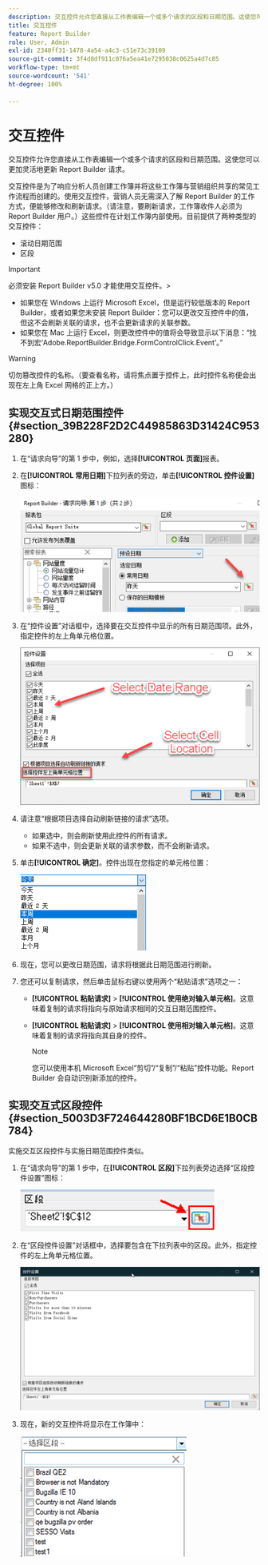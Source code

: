 ```yaml
---
description: 交互控件允许您直接从工作表编辑一个或多个请求的区段和日期范围。这使您可以更加灵活地更新 Report Builder 请求。
title: 交互控件
feature: Report Builder
role: User, Admin
exl-id: 2340ff31-1478-4a54-a4c3-c51e73c39109
source-git-commit: 3f4d8df911c076a5ea41e7295038c0625a4d7c85
workflow-type: tm+mt
source-wordcount: '541'
ht-degree: 100%

---
```


# 交互控件

交互控件允许您直接从工作表编辑一个或多个请求的区段和日期范围。这使您可以更加灵活地更新 Report Builder 请求。

交互控件是为了响应分析人员创建工作簿并将这些工作簿与营销组织共享的常见工作流程而创建的。使用交互控件，营销人员无需深入了解 Report Builder 的工作方式，便能够修改和刷新请求。（请注意，要刷新请求，工作簿收件人必须为 Report Builder 用户。）这些控件在计划工作簿内部使用。目前提供了两种类型的交互控件：

* 滚动日期范围
* 区段

>[!IMPORTANT]
>
>必须安装 Report Builder v5.0 才能使用交互控件。>
>* 如果您在 Windows 上运行 Microsoft Excel，但是运行较低版本的 Report Builder，或者如果您未安装 Report Builder：您可以更改交互控件中的值，但这不会刷新关联的请求，也不会更新请求的关联参数。
>* 如果您在 Mac 上运行 Excel，则更改控件中的值将会导致显示以下消息：“找不到宏‘Adobe.ReportBuilder.Bridge.FormControlClick.Event’。”
>


>[!WARNING]
>
>切勿篡改控件的名称。（要查看名称，请将焦点置于控件上，此时控件名称便会出现在左上角 Excel 网格的正上方。）

## 实现交互式日期范围控件 {#section_39B228F2D2C44985863D31424C953280}

1. 在“请求向导”的第 1 步中，例如，选择&#x200B;**[!UICONTROL 页面]**&#x200B;报表。
1. 在&#x200B;**[!UICONTROL 常用日期]**&#x200B;下拉列表的旁边，单击&#x200B;**[!UICONTROL 控件设置]**&#x200B;图标：

   ![](assets/date_range_control.png)

1. 在“控件设置”对话框中，选择要在交互控件中显示的所有日期范围项。此外，指定控件的左上角单元格位置。

   ![](assets/control_settings.png)

1. 请注意“根据项目选择自动刷新链接的请求”选项。

   * 如果选中，则会刷新使用此控件的所有请求。
   * 如果不选中，则会更新关联的请求参数，而不会刷新请求。

1. 单击&#x200B;**[!UICONTROL 确定]**。控件出现在您指定的单元格位置：

   ![](assets/date_range_control_interactive.png)

1. 现在，您可以更改日期范围，请求将根据此日期范围进行刷新。
1. 您还可以复制请求，然后单击鼠标右键以使用两个“粘贴请求”选项之一：

   * **[!UICONTROL 粘贴请求]** > **[!UICONTROL 使用绝对输入单元格]**。这意味着复制的请求将指向与原始请求相同的交互日期范围控件。

   * **[!UICONTROL 粘贴请求]** > **[!UICONTROL 使用相对输入单元格]**。这意味着复制的请求将指向其自身的控件。

      >[!NOTE]
      >
      >您可以使用本机 Microsoft Excel“剪切”/“复制”/“粘贴”控件功能。Report Builder 会自动识别新添加的控件。

## 实现交互式区段控件 {#section_5003D3F724644280BF1BCD6E1B0CB784}

实施交互区段控件与实施日期范围控件类似。

1. 在“请求向导”的第 1 步中，在&#x200B;**[!UICONTROL 区段]**&#x200B;下拉列表旁边选择“区段控件设置”图标：

   ![](assets/segment_interactive_1.png)

1. 在“区段控件设置”对话框中，选择要包含在下拉列表中的区段。此外，指定控件的左上角单元格位置。

   ![](assets/segment_drop_down_properties.png)

1. 现在，新的交互控件将显示在工作簿中：

   ![](assets/segment_interactive_3.png)
